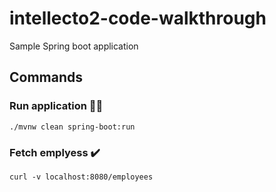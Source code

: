 # intellecto2-code-walkthrough
Sample Spring boot application

## Commands
### Run application 🏃‍♂️
`./mvnw clean spring-boot:run`

### Fetch emplyess ✔️
`curl -v localhost:8080/employees`
